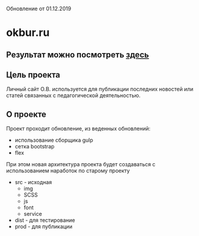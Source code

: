 Обновление от 01.12.2019
# okbur.ru

Результат можно посмотреть [здесь](http://okbur.ru)
---
## Цель проекта

Личный сайт О.В. используется для публикации последних новостей или статей связанных с педагогической деятельностью.

## О проекте
Проект проходит обновление, из веденных обновлений:
* использование сборщика gulp
* сетка bootstrap
* flex

При этом новая архитектура проекта будет создаваться с использованием наработок по старому проекту
* src - исходная
  - img
  - SCSS
  - js
  - font
  - service
* dist - для тестирование
* prod - для публикации
